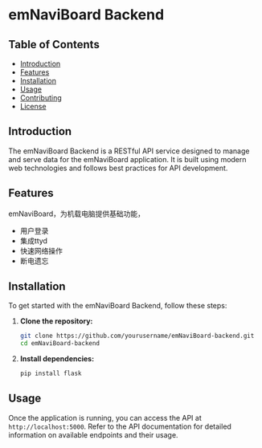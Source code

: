 # emNaviBoard Backend
## Table of Contents

- [Introduction](#introduction)
- [Features](#features)
- [Installation](#installation)
- [Usage](#usage)
- [Contributing](#contributing)
- [License](#license)

## Introduction

The emNaviBoard Backend is a RESTful API service designed to manage and serve data for the emNaviBoard application. It is built using modern web technologies and follows best practices for API development.

## Features

emNaviBoard，为机载电脑提供基础功能，
- 用户登录
- 集成ttyd
- 快速网络操作
- 断电遗忘


## Installation

To get started with the emNaviBoard Backend, follow these steps:

1. **Clone the repository:**
    ```bash
    git clone https://github.com/yourusername/emNaviBoard-backend.git
    cd emNaviBoard-backend
    ```

2. **Install dependencies:**
    ```bash
    pip install flask
    ```

## Usage

Once the application is running, you can access the API at `http://localhost:5000`. Refer to the API documentation for detailed information on available endpoints and their usage.